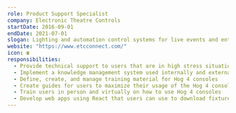 ```yaml
---
role: Product Support Specialist
company: Electronic Theatre Controls
startDate: 2016-09-01
endDate: 2021-07-01
slogan: Lighting and automation control systems for live events and entertainment.
website: "https://www.etcconnect.com/"
icon: ☎️
responsibilities:
  - Provide technical support to users that are in high stress situations
  - Implement a knowledge management system used internally and externally
  - Define, create, and manage training material for Hog 4 consoles
  - Create guides for users to maximize their usage of the Hog 4 consoles
  - Train users in person and virtually on how to use Hog 4 consoles
  - Develop web apps using React that users can use to download fixture configurations
---
```

